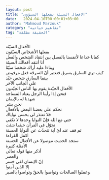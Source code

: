 ```yaml
---
layout: post
title: "الافعال السيئة يفعلها السيؤون"
date:   2024-04-10T00:00:01+03:00
author: "Mahmoud Marzouk"
category: "مفاهيم حياتيه"
tag: "الحقيقة مطلقة"
---
```



الأفعال السيّئة  
يفعلها الأشخاص السيّئون  
كفانا خداعا لأنفسنا بالفصل بين انتقاد الشخص
والفعل  
أنا أنتقد أفعالك السيئة  
وبناءا عليه أراك شخصا سيّئا  
كيف تري السارق يسرق فتعتبر أنّ السرقة فعل مرفوض  
بينما السارق شخص جيّد  
علي الجانب الآخر  
الأفعال الجيّدة يقوم بها الناس الجيّدون  
فنحن إذا رأينا الرجل يعتاد المساجد  
شهدنا له بالإيمان  
نحن بشر  
نحكم علي بعضنا البعض بالأفعال  
فلا تعتذر لي بحسن نواياك  
حتي مع الله فإنّ النوايا وحدها لا تكفي  
تجوّل في القرآن حيثما شئت  
ثم قف عند ايّ آية تتحدّث عن النوايا الحسنة  
اكمل القراءة  
ستجد الحديث موصولا عن الأفعال الحسنة  
الأمثلة كثيرة  
أذكر منها قوله تعالي  
والعصر  
إنّ الإنسان لفي خسر  
إلا الذين آمنوا  
وعملوا الصالحات وتواصوا بالحقّ وتواصوا بالصبر
